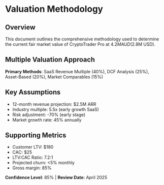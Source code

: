 # Valuation Methodology

## Overview
This document outlines the comprehensive methodology used to determine the current fair market value of CryptoTrader Pro at $4.2M AUD ($2.8M USD).

## Multiple Valuation Approach
**Primary Methods**: SaaS Revenue Multiple (40%), DCF Analysis (25%), Asset-Based (20%), Market Comparables (15%)

## Key Assumptions
- 12-month revenue projection: $2.5M ARR
- Industry multiple: 5.5x (early growth SaaS)
- Risk adjustment: -70% (early stage)
- Market growth rate: 45% annually

## Supporting Metrics
- Customer LTV: $180
- CAC: $25  
- LTV:CAC Ratio: 7.2:1
- Projected churn: <5% monthly
- Gross margin: 85%

**Confidence Level**: 85% | **Review Date**: April 2025